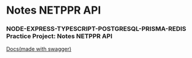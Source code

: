 # **Notes NETPPR API**

### NODE-EXPRESS-TYPESCRIPT-POSTGRESQL-PRISMA-REDIS Practice Project: Notes NETPPR API

[Docs(made with swagger)](https://notes-api-netppr-ca.onrender.com)
